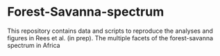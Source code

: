 # Forest-Savanna-spectrum
This repository contains data and scripts to reproduce the analyses and figures in Rees et al. (in prep). The multiple facets of the forest-savanna spectrum in Africa
